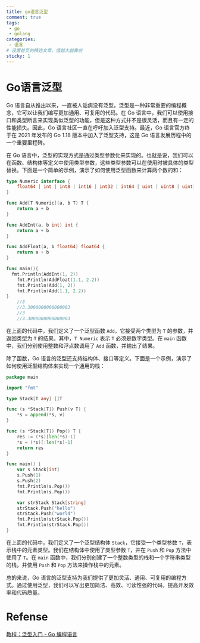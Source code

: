 ```yaml
---
title: go语言泛型
comment: true
tags:
 - go
 - golang
categories:
 - 语言
# 设置首页的精选文章，值越大越靠前
sticky: 1
---
```


# Go语言泛型

Go 语言自从推出以来，一直被人诟病没有泛型。泛型是一种非常重要的编程概念，它可以让我们编写更加通用、可复用的代码。在 Go 语言中，我们可以使用接口和类型断言来实现类似泛型的功能，但是这种方式并不是很灵活，而且有一定的性能损失。因此，Go 语言社区一直在呼吁加入泛型支持。最近，Go 语言官方终于在 2021 年发布的 Go 1.18 版本中加入了泛型支持，这是 Go 语言发展历程中的一个重要里程碑。

在 Go 语言中，泛型的实现方式是通过类型参数化来实现的。也就是说，我们可以在函数、结构体等定义中使用类型参数，这些类型参数可以在使用时被具体的类型替换。下面是一个简单的示例，演示了如何使用泛型函数来计算两个数的和：

```go
type Numeric interface {
	float64 | int | int8 | int16 | int32 | int64 | uint | uint8 | uint16 | uint32 | uint64 | uintptr | float32 | complex64 | complex128
}

func Add[T Numeric](a, b T) T {
	return a + b
}

func AddInt(a, b int) int {
	return a + b
}

func AddFloat(a, b float64) float64 {
	return a + b
}

func main(){
  fmt.Println(AddInt(1, 2))
	fmt.Println(AddFloat(1.1, 2.2))
	fmt.Println(Add(1, 2))
	fmt.Println(Add(1.1, 2.2))
}
	//3
	//3.3000000000000003
	//3
	//3.3000000000000003
```

在上面的代码中，我们定义了一个泛型函数 `Add`，它接受两个类型为 `T` 的参数，并返回类型为 `T` 的结果。其中，`T Numeric` 表示 `T` 必须是数字类型。在 `main` 函数中，我们分别使用整数和浮点数调用了 `Add` 函数，并输出了结果。

除了函数，Go 语言的泛型还支持结构体、接口等定义。下面是一个示例，演示了如何使用泛型结构体来实现一个通用的栈：

```go
package main

import "fmt"

type Stack[T any] []T

func (s *Stack[T]) Push(v T) {
	*s = append(*s, v)
}

func (s *Stack[T]) Pop() T {
	res := (*s)[len(*s)-1]
	*s = (*s)[:len(*s)-1]
	return res
}

func main() {
	var s Stack[int]
	s.Push(1)
	s.Push(2)
	fmt.Println(s.Pop())
	fmt.Println(s.Pop())

	var strStack Stack[string]
	strStack.Push("hello")
	strStack.Push("world")
	fmt.Println(strStack.Pop())
	fmt.Println(strStack.Pop())
}
```

在上面的代码中，我们定义了一个泛型结构体 `Stack`，它接受一个类型参数 `T`，表示栈中的元素类型。我们在结构体中使用了类型参数 `T`，并在 `Push` 和 `Pop` 方法中使用了 `T`。在 `main` 函数中，我们分别创建了一个整数类型的栈和一个字符串类型的栈，并使用 `Push` 和 `Pop` 方法来操作栈中的元素。

总的来说，Go 语言的泛型支持为我们提供了更加灵活、通用、可复用的编程方式。通过使用泛型，我们可以写出更加简洁、高效、可读性强的代码，提高开发效率和代码质量。

# Refense

[教程：泛型入门 - Go 编程语言](https://go.dev/doc/tutorial/generics)

